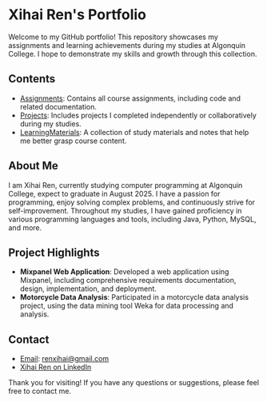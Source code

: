 # Xihai Ren's Portfolio

Welcome to my GitHub portfolio! This repository showcases my assignments and learning achievements during my studies at Algonquin College. I hope to demonstrate my skills and growth through this collection.

## Contents

- [Assignments](./Assignments): Contains all course assignments, including code and related documentation.
- [Projects](./Projects): Includes projects I completed independently or collaboratively during my studies.
- [LearningMaterials](./LearningMaterials): A collection of study materials and notes that help me better grasp course content.

## About Me

I am Xihai Ren, currently studying computer programming at Algonquin College, expect to graduate in August 2025. I have a passion for programming, enjoy solving complex problems, and continuously strive for self-improvement. Throughout my studies, I have gained proficiency in various programming languages and tools, including Java, Python, MySQL, and more.

## Project Highlights

- **Mixpanel Web Application**: Developed a web application using Mixpanel, including comprehensive requirements documentation, design, implementation, and deployment.
- **Motorcycle Data Analysis**: Participated in a motorcycle data analysis project, using the data mining tool Weka for data processing and analysis.

## Contact

- [Email](mailto:renxihai@gmail.com): renxihai@gmail.com
- [Xihai Ren on LinkedIn](https://www.linkedin.com/in/xihai-ren/)

Thank you for visiting! If you have any questions or suggestions, please feel free to contact me.

